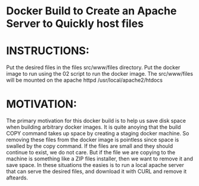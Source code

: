 # Docker Build to Create an Apache Server to Quickly host files

# INSTRUCTIONS:
Put the desired files in the files src/www/files directory.
Put the docker image to run using the 02 script to run the docker image.
The src/www/files will be mounted on the apache httpd 
/usr/local/apache2/htdocs

# MOTIVATION:
The primary motivation for this docker build is to help us save disk space when building arbitrary docker images.
It is quite anoying that the build COPY command takes up space by creating a staging docker machine.
So removing these files from the docker image is pointless since space is swalled by the copy command.
If the files are small and they should continue to exist, we do not care.
But if the file we are copying to the machine is something like a ZIP files installer, then
we want to remove it and save space.
In these situations the easies is to run a local apache server that can serve the desired files, and download it with CURL and remove it afteards.
